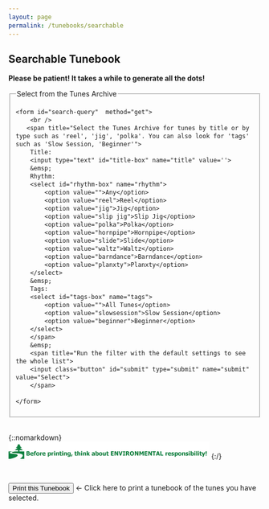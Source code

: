 ```yaml
---
layout: page
permalink: /tunebooks/searchable
---
```

Searchable Tunebook
-------------------


**Please be patient! It takes a while to generate all the dots!**

<fieldset>
    <legend>Select from the Tunes Archive</legend>

    <form id="search-query"  method="get">
        <br />
       <span title="Select the Tunes Archive for tunes by title or by type such as 'reel', 'jig', 'polka'. You can also look for 'tags' such as 'Slow Session, 'Beginner'">        
        Title:
        <input type="text" id="title-box" name="title" value=''>
        &emsp;
        Rhythm:
        <select id="rhythm-box" name="rhythm">
            <option value="">Any</option>
            <option value="reel">Reel</option>
            <option value="jig">Jig</option>
            <option value="slip jig">Slip Jig</option>
            <option value="polka">Polka</option>
            <option value="hornpipe">Hornpipe</option>
            <option value="slide">Slide</option>
            <option value="waltz">Waltz</option>
            <option value="barndance">Barndance</option>
            <option value="planxty">Planxty</option>
        </select>
        &emsp;
        Tags:
        <select id="tags-box" name="tags">
            <option value="">All Tunes</option>
            <option value="slowsession">Slow Session</option>
            <option value="beginner">Beginner</option>
        </select>
        </span>
        &emsp;
        <span title="Run the filter with the default settings to see the whole list">
        <input class="button" id="submit" type="submit" name="submit" value="Select">
        </span>

    </form>
</fieldset>

<br />

{::nomarkdown}
<img alt="Think before you print" src="/images/think-before-you-print.gif" border=0></img>
{:/}

<br />
<p><span title="When you're happy with your selection you can print your tunebook using this button. Please think of the trees!">
<input class="button" type="button" onclick="printDiv('tunebook')" value="Print this Tunebook" />
</span>
&#x2190; Click here to print a tunebook of the tunes you have selected.
</p>

<br />
<br />

<div id="tunebook"></div>


<script>
  window.store = {
      {% assign tuneCount = 1 %}
      {% assign tunes =  site.tunes | sort: 'title' %}
      {% for tune in tunes %}
          "{{ tuneCount }}": {
          "title": "{{ tune.title | xml_escape }}",
          "key": "{{ tune.key | xml_escape }}",
          "rhythm": "{{ tune.rhythm | xml_escape }}",
          "tags": "{{ tune.tags | array_to_sentence_string }}",
          "abc": {{ tune.abc | jsonify }}
      }{% unless forloop.last %},{% endunless %}
      {% assign tuneCount = tuneCount | plus: 1 %}
    {% endfor %}};
</script>

<script type="text/javascript" src="{{ site.js_host }}/js/abcjs_plugin_3.0-min.js"></script>
<script type="text/javascript" src="{{ site.js_host }}/js/lunr.min.js"></script>
<script type="text/javascript" src="{{ site.js_host }}/js/searchable_tunebook.js"></script>

<script type="text/javascript">
   ABCJS.plugin.show_midi = false;
   ABCJS.plugin.hide_abc = true;
   ABCJS.plugin.auto_render_threshold = {{tuneCount}};

   function printDiv(divName) {
        var printContents = document.getElementById(divName).innerHTML;
        var originalContents = document.body.innerHTML;

        document.body.innerHTML = printContents;

        window.print();

        document.body.innerHTML = originalContents;
   }

</script>

